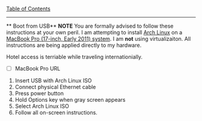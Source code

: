 [Table of Contents](README.md)
***

** Boot from USB**
**NOTE** You are formally advised to follow these instructions at your own
peril. I am attempting to install [Arch Linux](https://www.archlinux.org) on
a [MacBook Pro (17-inch, Early 2011)
system](https://support.apple.com/kb/SP621).  I am **not** using virtualizaiton.
All instructions are being applied directly to my hardware.

Hotel access is terriable while traveling internationially.
- [ ] MacBook Pro URL

1. Insert USB with Arch Linux ISO
1. Connect physical Ethernet cable
1. Press power button
1. Hold Options key when gray screen appears
1. Select Arch Linux ISO
1. Follow all on-screen instructions.
